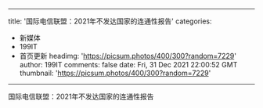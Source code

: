 
---
title: '国际电信联盟：2021年不发达国家的连通性报告'
categories: 
 - 新媒体
 - 199IT
 - 首页更新
headimg: 'https://picsum.photos/400/300?random=7229'
author: 199IT
comments: false
date: Fri, 31 Dec 2021 22:00:52 GMT
thumbnail: 'https://picsum.photos/400/300?random=7229'
---

<div>   
国际电信联盟：2021年不发达国家的连通性报告  
</div>
            